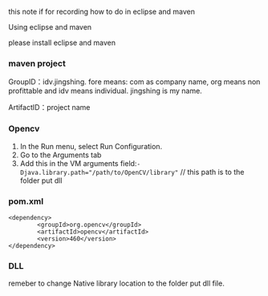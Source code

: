 this note if for recording how to do in eclipse and maven

Using eclipse and maven

please install eclipse and maven

### maven project 
GroupID：idv.jingshing. fore means: com as company name, org means non profittable and idv means individual. jingshing is my name.

ArtifactID：project name

### Opencv

1. In the Run menu, select Run Configuration.
2. Go to the Arguments tab
3. Add this in the VM arguments field:```-Djava.library.path="/path/to/OpenCV/library"``` // this path is to the folder put dll

### pom.xml
```
<dependency>
		<groupId>org.opencv</groupId>
   		<artifactId>opencv</artifactId>
   		<version>460</version>
</dependency>
```

### DLL
remeber to change Native library location to the folder put dll file.
